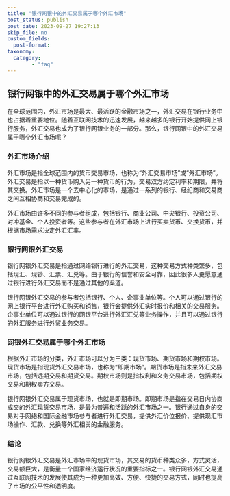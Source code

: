 ```yaml
---
title: "银行网银中的外汇交易属于哪个外汇市场"
post_status: publish
post_date: 2023-09-27 19:27:13
skip_file: no
custom_fields: 
  post-format: 
taxonomy:
  category:
        - "faq"
---
```


## 银行网银中的外汇交易属于哪个外汇市场

在全球范围内，外汇市场是最大、最活跃的金融市场之一，外汇交易在银行业务中也占据着重要地位。随着互联网技术的迅速发展，越来越多的银行开始提供网上银行服务，外汇交易也成为了银行网银业务的一部分。那么，银行网银中的外汇交易属于哪个外汇市场呢？

### 外汇市场介绍

外汇市场是指全球范围内的货币交易市场，也称为“外汇交易市场”或“外汇市场”。外汇交易是指以一种货币购入另一种货币的行为，交易双方约定利率和期限，并将其交换。外汇市场是一个去中心化的市场，是通过一系列的银行、经纪商和交易商之间互相协商和交易完成的。

外汇市场由许多不同的参与者组成，包括银行、商业公司、中央银行、投资公司、对冲基金、个人投资者等。这些参与者在外汇市场上进行买卖货币、交换货币，并根据市场需求决定外汇汇率。

### 银行网银外汇交易

银行网银外汇交易是指通过网络银行进行的外汇交易，这种交易方式种类繁多，包括现汇、现钞、汇票、汇兑等。由于银行的信誉和安全可靠，因此很多人更愿意通过银行进行外汇交易而不是通过其他的渠道。

银行网银外汇交易的参与者包括银行、个人、企事业单位等。个人可以通过银行的网上银行平台进行外汇购买和销售，银行会提供外汇实时报价和相关的交易服务。企事业单位可以通过银行的网银平台进行外汇汇兑等业务操作，并且可以通过银行的外汇服务进行外贸业务交易。

### 网银外汇交易属于哪个外汇市场

根据外汇市场的分类，外汇市场可以分为三类：现货市场、期货市场和期权市场。现货市场是指现货外汇交易市场，也称为“即期市场”。期货市场是指未来外汇交易市场，包括远期交易和期货交易。期权市场则是指权利和义务交易市场，包括期权交易和期权卖方交易。

银行网银外汇交易属于现货市场，也就是即期市场。即期市场是指在交易日内协商成交的外汇现货交易市场，是最为普遍和活跃的外汇市场之一。银行通过自身的交易对手网络和国际金融市场参与者进行外汇交易，提供外汇价位报价、提供现汇市场操作、汇款、兑换等外汇相关的金融服务。

### 结论

银行网银外汇交易是外汇市场中的现货市场，其交易的货币种类众多，方式灵活，交易额巨大，是衡量一个国家经济运行状况的重要指标之一。银行网银外汇交易通过互联网技术的发展使其成为一种更加高效、方便、快捷的交易方式，同时也提高了市场的公平性和透明度。
